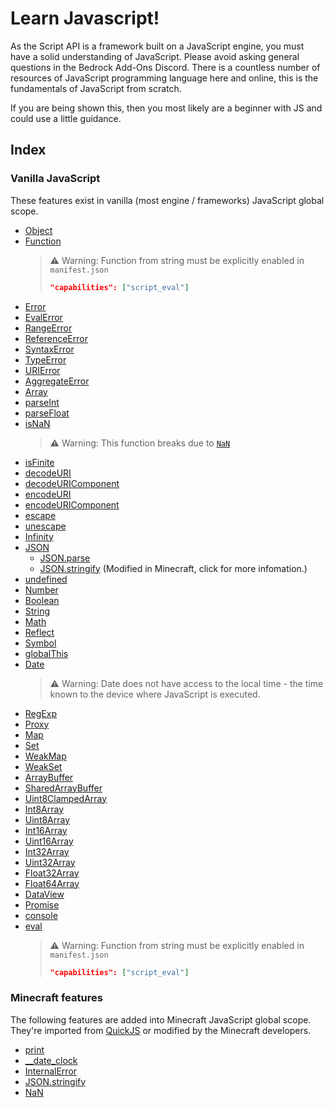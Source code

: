 # Learn Javascript!
As the Script API is a framework built on a JavaScript engine, you must have a solid understanding of JavaScript. Please avoid asking general questions in the Bedrock Add-Ons Discord. There is a countless number of resources of JavaScript programming language here and online, this is the fundamentals of JavaScript from scratch.

If you are being shown this, then you most likely are a beginner with JS and could use a little guidance.

## Index

### **Vanilla JavaScript**
These features exist in vanilla (most engine / frameworks) JavaScript global scope.

- [Object](https://developer.mozilla.org/en-US/docs/Web/JavaScript/Reference/Global_Objects/Object)
- [Function](https://developer.mozilla.org/en-US/docs/Web/JavaScript/Reference/Global_Objects/Function)
  > :warning: Warning: Function from string must be explicitly enabled in `manifest.json`
  > ```json
  > "capabilities": ["script_eval"]
  > ```
- [Error](https://developer.mozilla.org/en-US/docs/Web/JavaScript/Reference/Global_Objects/Error)
- [EvalError](https://developer.mozilla.org/en-US/docs/Web/JavaScript/Reference/Global_Objects/EvalError)
- [RangeError](https://developer.mozilla.org/en-US/docs/Web/JavaScript/Reference/Global_Objects/RangeError)
- [ReferenceError](https://developer.mozilla.org/en-US/docs/Web/JavaScript/Reference/Global_Objects/ReferenceError)
- [SyntaxError](https://developer.mozilla.org/en-US/docs/Web/JavaScript/Reference/Global_Objects/SyntaxError)
- [TypeError](https://developer.mozilla.org/en-US/docs/Web/JavaScript/Reference/Global_Objects/TypeError)
- [URIError](https://developer.mozilla.org/en-US/docs/Web/JavaScript/Reference/Global_Objects/URIError)
- [AggregateError](https://developer.mozilla.org/en-US/docs/Web/JavaScript/Reference/Global_Objects/AggregateError)
- [Array](https://developer.mozilla.org/en-US/docs/Web/JavaScript/Reference/Global_Objects/Array)
- [parseInt](https://developer.mozilla.org/en-US/docs/Web/JavaScript/Reference/Global_Objects/parseInt)
- [parseFloat](https://developer.mozilla.org/en-US/docs/Web/JavaScript/Reference/Global_Objects/parseFloat)
- [isNaN](https://developer.mozilla.org/en-US/docs/Web/JavaScript/Reference/Global_Objects/isNaN)
  > :warning: Warning: This function breaks due to [`NaN`](./NaN.md)
- [isFinite](https://developer.mozilla.org/en-US/docs/Web/JavaScript/Reference/Global_Objects/isFinite)
- [decodeURI](https://developer.mozilla.org/en-US/docs/Web/JavaScript/Reference/Global_Objects/decodeURI)
- [decodeURIComponent](https://developer.mozilla.org/en-US/docs/Web/JavaScript/Reference/Global_Objects/decodeURIComponent)
- [encodeURI](https://developer.mozilla.org/en-US/docs/Web/JavaScript/Reference/Global_Objects/encodeURI)
- [encodeURIComponent](https://developer.mozilla.org/en-US/docs/Web/JavaScript/Reference/Global_Objects/encodeURIComponent)
- [escape](https://developer.mozilla.org/en-US/docs/Web/JavaScript/Reference/Global_Objects/escape)
- [unescape](https://developer.mozilla.org/en-US/docs/Web/JavaScript/Reference/Global_Objects/unescape)
- [Infinity](https://developer.mozilla.org/en-US/docs/Web/JavaScript/Reference/Global_Objects/Infinity)
- [JSON](https://developer.mozilla.org/en-US/docs/Web/JavaScript/Reference/Global_Objects/JSON)
  - [JSON.parse](https://developer.mozilla.org/en-US/docs/Web/JavaScript/Reference/Global_Objects/JSON/parse)
  - [JSON.stringify](./JSON/stringify.md) (Modified in Minecraft, click for more infomation.)
- [undefined](https://developer.mozilla.org/en-US/docs/Web/JavaScript/Reference/Global_Objects/undefined)
- [Number](https://developer.mozilla.org/en-US/docs/Web/JavaScript/Reference/Global_Objects/Number)
- [Boolean](https://developer.mozilla.org/en-US/docs/Web/JavaScript/Reference/Global_Objects/Boolean)
- [String](https://developer.mozilla.org/en-US/docs/Web/JavaScript/Reference/Global_Objects/String)
- [Math](https://developer.mozilla.org/en-US/docs/Web/JavaScript/Reference/Global_Objects/Math)
- [Reflect](https://developer.mozilla.org/en-US/docs/Web/JavaScript/Reference/Global_Objects/Reflect)
- [Symbol](https://developer.mozilla.org/en-US/docs/Web/JavaScript/Reference/Global_Objects/Symbol)
- [globalThis](https://developer.mozilla.org/en-US/docs/Web/JavaScript/Reference/Global_Objects/globalThis)
- [Date](https://developer.mozilla.org/en-US/docs/Web/JavaScript/Reference/Global_Objects/Date)
  > :warning: Warning: Date does not have access to the local time - the time known to the device where JavaScript is executed.
- [RegExp](https://developer.mozilla.org/en-US/docs/Web/JavaScript/Reference/Global_Objects/RegExp)
- [Proxy](https://developer.mozilla.org/en-US/docs/Web/JavaScript/Reference/Global_Objects/Proxy)
- [Map](https://developer.mozilla.org/en-US/docs/Web/JavaScript/Reference/Global_Objects/Map)
- [Set](https://developer.mozilla.org/en-US/docs/Web/JavaScript/Reference/Global_Objects/Set)
- [WeakMap](https://developer.mozilla.org/en-US/docs/Web/JavaScript/Reference/Global_Objects/WeakMap)
- [WeakSet](https://developer.mozilla.org/en-US/docs/Web/JavaScript/Reference/Global_Objects/WeakSet)
- [ArrayBuffer](https://developer.mozilla.org/en-US/docs/Web/JavaScript/Reference/Global_Objects/ArrayBuffer)
- [SharedArrayBuffer](https://developer.mozilla.org/en-US/docs/Web/JavaScript/Reference/Global_Objects/SharedArrayBuffer)
- [Uint8ClampedArray](https://developer.mozilla.org/en-US/docs/Web/JavaScript/Reference/Global_Objects/Uint8ClampedArray)
- [Int8Array](https://developer.mozilla.org/en-US/docs/Web/JavaScript/Reference/Global_Objects/Int8Array)
- [Uint8Array](https://developer.mozilla.org/en-US/docs/Web/JavaScript/Reference/Global_Objects/Uint8Array)
- [Int16Array](https://developer.mozilla.org/en-US/docs/Web/JavaScript/Reference/Global_Objects/Int16Array)
- [Uint16Array](https://developer.mozilla.org/en-US/docs/Web/JavaScript/Reference/Global_Objects/Uint16Array)
- [Int32Array](https://developer.mozilla.org/en-US/docs/Web/JavaScript/Reference/Global_Objects/Int32Array)
- [Uint32Array](https://developer.mozilla.org/en-US/docs/Web/JavaScript/Reference/Global_Objects/Uint32Array)
- [Float32Array](https://developer.mozilla.org/en-US/docs/Web/JavaScript/Reference/Global_Objects/Float32Array)
- [Float64Array](https://developer.mozilla.org/en-US/docs/Web/JavaScript/Reference/Global_Objects/Float64Array)
- [DataView](https://developer.mozilla.org/en-US/docs/Web/JavaScript/Reference/Global_Objects/DataView)
- [Promise](https://developer.mozilla.org/en-US/docs/Web/JavaScript/Reference/Global_Objects/Promise)
- [console](./console.md)
- [eval](https://developer.mozilla.org/en-US/docs/Web/JavaScript/Reference/Global_Objects/eval)
  > :warning: Warning: Function from string must be explicitly enabled in `manifest.json`
  > ```json
  > "capabilities": ["script_eval"]
  > ```

### **Minecraft features**
The following features are added into Minecraft JavaScript global scope. They're imported from [QuickJS](https://github.com/bellard/quickjs) or modified by the Minecraft developers.

- [print](https://developer.mozilla.org/en-US/docs/Web/JavaScript/Reference/Global_Objects/print)
- [__date_clock](./__date_clock.md)
- [InternalError](https://developer.mozilla.org/en-US/docs/Web/JavaScript/Reference/Global_Objects/InternalError)
- [JSON.stringify](./JSON/stringify.md)
- [NaN](./NaN.md)
